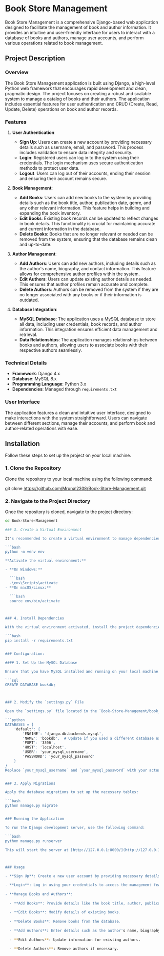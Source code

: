 

# Book Store Management

Book Store Management is a comprehensive Django-based web application designed to facilitate the management of book and author information. It provides an intuitive and user-friendly interface for users to interact with a database of books and authors, manage user accounts, and perform various operations related to book management.

## Project Description

### Overview

The Book Store Management application is built using Django, a high-level Python web framework that encourages rapid development and clean, pragmatic design. The project focuses on creating a robust and scalable system to manage a catalog of books and their authors. The application includes essential features for user authentication and CRUD (Create, Read, Update, Delete) operations on book and author records.

### Features

1. **User Authentication**:
   - **Sign Up**: Users can create a new account by providing necessary details such as username, email, and password. This process includes validation to ensure data integrity and security.
   - **Login**: Registered users can log in to the system using their credentials. The login mechanism uses secure authentication methods to protect user data.
   - **Logout**: Users can log out of their accounts, ending their session and ensuring their account remains secure.

2. **Book Management**:
   - **Add Books**: Users can add new books to the system by providing details such as the book title, author, publication date, genre, and any other relevant information. This feature helps in building and expanding the book inventory.
   - **Edit Books**: Existing book records can be updated to reflect changes in book details. This functionality is crucial for maintaining accurate and current information in the database.
   - **Delete Books**: Books that are no longer relevant or needed can be removed from the system, ensuring that the database remains clean and up-to-date.

3. **Author Management**:
   - **Add Authors**: Users can add new authors, including details such as the author's name, biography, and contact information. This feature allows for comprehensive author profiles within the system.
   - **Edit Authors**: Users can update existing author details as needed. This ensures that author profiles remain accurate and complete.
   - **Delete Authors**: Authors can be removed from the system if they are no longer associated with any books or if their information is outdated.

4. **Database Integration**:
   - **MySQL Database**: The application uses a MySQL database to store all data, including user credentials, book records, and author information. This integration ensures efficient data management and retrieval.
   - **Data Relationships**: The application manages relationships between books and authors, allowing users to associate books with their respective authors seamlessly.

### Technical Details

- **Framework**: Django 4.x
- **Database**: MySQL 8.x
- **Programming Language**: Python 3.x
- **Dependencies**: Managed through `requirements.txt`

### User Interface

The application features a clean and intuitive user interface, designed to make interactions with the system straightforward. Users can navigate between different sections, manage their accounts, and perform book and author-related operations with ease.

## Installation

Follow these steps to set up the project on your local machine.

### 1. Clone the Repository

Clone the repository to your local machine using the following command:

git clone https://github.com/Mrunal2308/Book-Store-Management.git


### 2. Navigate to the Project Directory

Once the repository is cloned, navigate to the project directory:

```bash
cd Book-Store-Management

### 3. Create a Virtual Environment

It's recommended to create a virtual environment to manage dependencies:

```bash
python -m venv env

**Activate the virtual environment:**

- **On Windows:**

  ```bash
  .\env\Scripts\activate
- **On macOS/Linux:**

  ```bash
  source env/bin/activate



### 4. Install Dependencies

With the virtual environment activated, install the project dependencies:

```bash
pip install -r requirements.txt


### Configuration:

#### 1. Set Up the MySQL Database

Ensure that you have MySQL installed and running on your local machine. Create a database named `bookdb` (or another name of your choice):

```sql
CREATE DATABASE bookdb;



### 2. Modify the `settings.py` File

Open the `settings.py` file located in the `Book-Store-Management/book_store_management/` directory and update the `DATABASES` configuration with your local MySQL credentials:

```python
DATABASES = {
    'default': {
        'ENGINE': 'django.db.backends.mysql',
        'NAME': 'bookdb',  # Update if you used a different database name
        'PORT': '3306',
        'HOST': 'localhost',
        'USER': 'your_mysql_username',
        'PASSWORD': 'your_mysql_password'
    }
}
Replace `your_mysql_username` and `your_mysql_password` with your actual MySQL credentials.


### 3. Apply Migrations

Apply the database migrations to set up the necessary tables:

```bash
python manage.py migrate


### Running the Application

To run the Django development server, use the following command:

```bash
python manage.py runserver

This will start the server at [http://127.0.0.1:8000/](http://127.0.0.1:8000/), where you can access the Book Store Management application.



### Usage

- **Sign Up**: Create a new user account by providing necessary details such as username, email, and password.

- **Login**: Log in using your credentials to access the management features.
  
- **Manage Books and Authors**:
  
  - **Add Books**: Provide details like the book title, author, publication date, and genre.
    
  - **Edit Books**: Modify details of existing books.
    
  - **Delete Books**: Remove books from the database.
    
  - **Add Authors**: Enter details such as the author's name, biography, and contact information.
    
  - **Edit Authors**: Update information for existing authors.
    
  - **Delete Authors**: Remove authors if necessary.








